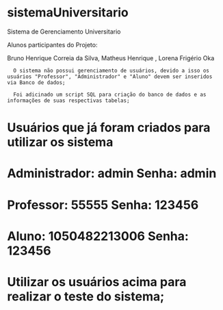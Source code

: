 # sistemaUniversitario
Sistema de Gerenciamento Universitario

Alunos participantes do Projeto:

  Bruno Henrique Correia da Silva, Matheus Henrique , Lorena Frigério Oka



      O sistema não possui gerenciamento de usuários, devido a isso os usuários "Professor", "Administrador" e "Aluno" devem ser inseridos via Banco de dados;
      
      Foi adicinado um script SQL para criação do banco de dados e as informações de suas respectivas tabelas;
      
 # Usuários que já foram criados para utilizar os sistema
            
  # Administrador: admin Senha: admin
  # Professor: 55555 Senha: 123456
  # Aluno: 1050482213006 Senha: 123456
            
   # Utilizar os usuários acima para realizar o teste do sistema;
